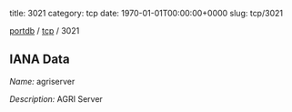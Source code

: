 title: 3021
category: tcp
date: 1970-01-01T00:00:00+0000
slug: tcp/3021

[portdb](/) / [tcp](/category/tcp.html) / 3021


## IANA Data

_Name:_ agriserver

_Description:_ AGRI Server

